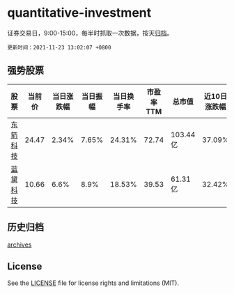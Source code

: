# quantitative-investment

证券交易日，9:00-15:00，每半时抓取一次数据，按天[归档](archives)。

`更新时间：2021-11-23 13:02:07 +0800`

## 强势股票

|股票|当前价|当日涨跌幅|当日振幅|当日换手率|市盈率TTM|总市值|近10日涨跌幅|
|----|----|----|----|----|----|----|----|
|[东箭科技](https://xueqiu.com/S/SZ300978)|24.47|2.34%|7.65%|24.31%|72.74|103.44亿|37.09%|
|[蓝黛科技](https://xueqiu.com/S/SZ002765)|10.66|6.6%|8.9%|18.53%|39.53|61.31亿|32.42%|

## 历史归档

[archives](archives)

## License

See the [LICENSE](LICENSE) file for license rights and limitations (MIT).